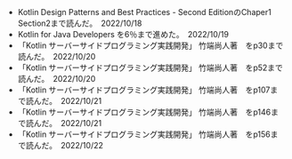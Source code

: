 - Kotlin Design Patterns and Best Practices - Second EditionのChaper1 Section2まで読んだ。　2022/10/18
- Kotlin for Java Developers を6％まで進めた。　2022/10/19
- 「Kotlin サーバーサイドプログラミング実践開発」 竹端尚人著　をp30まで読んだ。　2022/10/20
- 「Kotlin サーバーサイドプログラミング実践開発」 竹端尚人著　をp52まで読んだ。　2022/10/20
- 「Kotlin サーバーサイドプログラミング実践開発」 竹端尚人著　をp107まで読んだ。　2022/10/21
- 「Kotlin サーバーサイドプログラミング実践開発」 竹端尚人著　をp146まで読んだ。　2022/10/21
- 「Kotlin サーバーサイドプログラミング実践開発」 竹端尚人著　をp156まで読んだ。　2022/10/22


